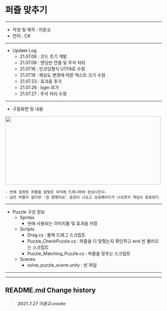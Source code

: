 # 퍼즐 맞추기
***
 - 작성 및 제작 : 이윤교
 - 언어 : C#
***
 - Update Log
     - 21.07.06 : 코드 초기 개발
     - 21.07.08 : 엔딩씬 연결 및 주석 처리 
     - 21.07.16 : 인코딩형식 UTF8로 수정
     - 21.07.19 : 해상도 변경에 따른 텍스트 크기 수정
     - 21.07.23 : 효과음 추가
     - 21.07.26 : bgm 추가
     - 21.07.27 : 주석 처리 수정 
***
 - 구동화면 및 내용

<img src = "https://user-images.githubusercontent.com/73592778/127113392-60f25e99-1183-45b8-a141-358cbbc12c3e.png" width="500" height="220">




    - 씬에 설정된 퍼즐을 알맞은 위치에 드래그하여 완성시킨다.
    - 남은 퍼즐이 없다면 '참 잘했어요' 음성이 나오고 성공페이지가 나오면서 게임이 종료된다.
    

***


- Puzzle 구성 정보
  - Sprites
    - 씬에 사용되는 이미지들 및 효과음 저장
  - Scripts
    - Drag.cs : 물체 드래그 스크립트
    - Puzzle_CheckPuzzle.cs : 퍼즐을 다 맞췄는지 확인하고 end 씬 불러오는 스크립트
    - Puzzle_Matching_Puzzle.cs : 퍼즐을 맞추는 스크립트
  - Scenes
    - solve_puzzle_scene.unity : 씬 파일

***

-------------
## README.md Change history
> ##### *2021.7.27 이윤교 create*
